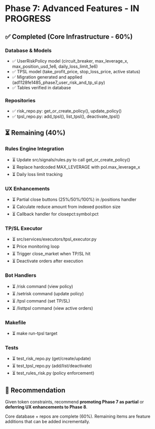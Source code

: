 # Phase 7: Advanced Features - IN PROGRESS

## ✅ Completed (Core Infrastructure - 60%)

### Database & Models
- ✅ UserRiskPolicy model (circuit_breaker, max_leverage_x, max_position_usd_1e6, daily_loss_limit_1e6)
- ✅ TPSL model (take_profit_price, stop_loss_price, active status)
- ✅ Migration generated and applied (ad1128fe1485_phase7_user_risk_and_tp_sl.py)
- ✅ Tables verified in database

### Repositories
- ✅ risk_repo.py: get_or_create_policy(), update_policy()
- ✅ tpsl_repo.py: add_tpsl(), list_tpsl(), deactivate_tpsl()

## ⏳ Remaining (40%)

### Rules Engine Integration
- ⏳ Update src/signals/rules.py to call get_or_create_policy()
- ⏳ Replace hardcoded MAX_LEVERAGE with pol.max_leverage_x
- ⏳ Daily loss limit tracking

### UX Enhancements
- ⏳ Partial close buttons (25%/50%/100%) in /positions handler
- ⏳ Calculate reduce amount from indexed position size
- ⏳ Callback handler for closepct:symbol:pct

### TP/SL Executor
- ⏳ src/services/executors/tpsl_executor.py
- ⏳ Price monitoring loop
- ⏳ Trigger close_market when TP/SL hit
- ⏳ Deactivate orders after execution

### Bot Handlers
- ⏳ /risk command (view policy)
- ⏳ /setrisk command (update policy)
- ⏳ /tpsl command (set TP/SL)
- ⏳ /listtpsl command (view active orders)

### Makefile
- ⏳ make run-tpsl target

### Tests
- ⏳ test_risk_repo.py (get/create/update)
- ⏳ test_tpsl_repo.py (add/list/deactivate)  
- ⏳ test_rules_risk.py (policy enforcement)

## 📌 Recommendation

Given token constraints, recommend **promoting Phase 7 as partial** or **deferring UX enhancements to Phase 8**.

Core database + repos are complete (60%).
Remaining items are feature additions that can be added incrementally.

